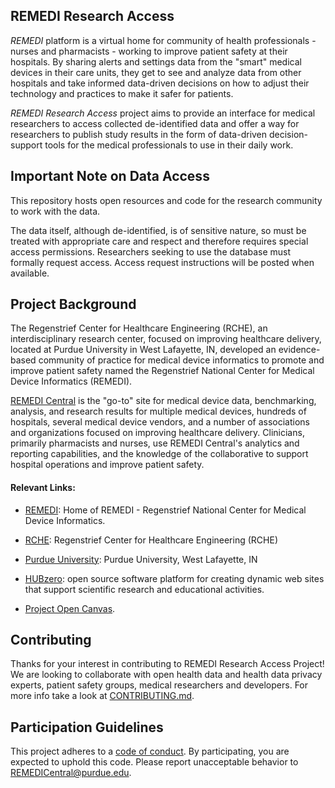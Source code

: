 ## REMEDI Research Access

*REMEDI* platform is a virtual home for community of health professionals - nurses and pharmacists - working to improve patient safety at their hospitals. By sharing alerts and settings data from the "smart" medical devices in their care units, they get to see and analyze data from other hospitals and take informed data-driven decisions on how to adjust their technology and practices to make it safer for patients.
 
*REMEDI Research Access* project aims to provide an interface for medical researchers to access collected de-identified data and offer a way for researchers to publish study results in the form of data-driven decision-support tools for the medical professionals to use in their daily work.

## Important Note on Data Access

This repository hosts open resources and code for the research community to work with the data.  

The data itself, although de-identified, is of sensitive nature, so must be treated with appropriate care and respect and therefore requires special access permissions. Researchers seeking to use the database must formally request access. Access request instructions will be posted when available.

## Project Background

The Regenstrief Center for Healthcare Engineering (RCHE), an interdisciplinary research center, focused on improving healthcare delivery, located at Purdue University in West Lafayette, IN, developed an evidence-based community of practice for medical device informatics to promote and improve patient safety named the Regenstrief National Center for Medical Device Informatics (REMEDI).

[REMEDI Central](https://catalyzecare.org/remedi) is the "go-to" site for medical device data, benchmarking, analysis, and research results for multiple medical devices, hundreds of hospitals, several medical device vendors, and a number of associations and organizations focused on improving healthcare delivery. Clinicians, primarily pharmacists and nurses, use REMEDI Central's analytics and reporting capabilities, and the knowledge of the collaborative to support hospital operations and improve patient safety.

#### Relevant Links:
- [REMEDI](https://catalyzecare.org/remedi): Home of REMEDI - Regenstrief National Center for Medical Device Informatics.
- [RCHE](http://www.purdue.edu/discoverypark/rche/): Regenstrief Center for Healthcare Engineering (RCHE)
- [Purdue University](http://www.purdue.edu/): Purdue University, West Lafayette, IN
- [HUBzero](https://hubzero.org): open source software platform for creating dynamic web sites that support scientific research and educational activities.


- [Project Open Canvas](assets/docs/Open_Canvas.pdf).

## Contributing ##

Thanks for your interest in contributing to REMEDI Research Access Project!
We are looking to collaborate with open health data and health data privacy experts, patient safety groups, medical researchers and developers.
For more info take a look at [CONTRIBUTING.md](CONTRIBUTING.md).

## Participation Guidelines ##

This project adheres to a [code of conduct](CODE_OF_CONDUCT.md). By participating, you are expected to uphold this code. Please report unacceptable behavior to REMEDICentral@purdue.edu.

